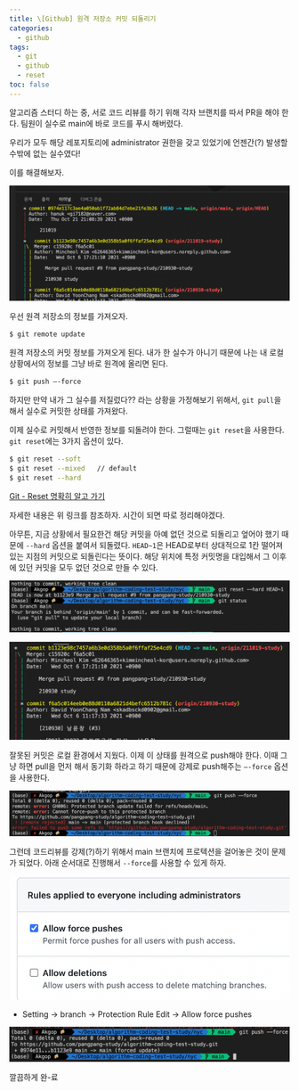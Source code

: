 ```yaml
---
title: \[Github] 원격 저장소 커밋 되돌리기
categories: 
  - github
tags:
  - git
  - github
  - reset
toc: false
---
```


알고리즘 스터디 하는 중, 서로 코드 리뷰를 하기 위해 각자 브랜치를 따서 PR을 해야 한다. 팀원이 실수로 main에 바로 코드를 푸시 해버렸다. 

우리가 모두 해당 레포지토리에 administrator 권한을 갖고 있었기에 언젠간(?) 발생할 수밖에 없는 실수였다! 

이를 해결해보자.

![reset1](/assets/images/github/reset1.png)

우선 원격 저장소의 정보를 가져오자.

```bash
$ git remote update
```

원격 저장소의 커밋 정보를 가져오게 된다. 내가 한 실수가 아니기 때문에 나는 내 로컬 상황에서의 정보를 그냥 바로 원격에 올리면 된다. 

```bash
$ git push —-force
```

하지만 만약 내가 그 실수를 저질렀다?? 라는 상황을 가정해보기 위해서, `git pull`을 해서 실수로 커밋한 상태를 가져왔다.

이제 실수로 커밋해서 반영한 정보를 되돌려야 한다. 그럴때는 `git reset`을 사용한다. `git reset`에는 3가지 옵션이 있다.

```bash
$ git reset --soft 
$ git reset --mixed   // default
$ git reset --hard
```

[Git - Reset 명확히 알고 가기](https://git-scm.com/book/ko/v2/Git-%EB%8F%84%EA%B5%AC-Reset-%EB%AA%85%ED%99%95%ED%9E%88-%EC%95%8C%EA%B3%A0-%EA%B0%80%EA%B8%B0)

자세한 내용은 위 링크를 참조하자. 시간이 되면 따로 정리해야겠다.

아무튼, 지금 상황에서 필요한건 해당 커밋을 아예 없던 것으로 되돌리고 엎어야 했기 때문에 `--hard` 옵션을 붙여서 되돌렸다. `HEAD~1`은 HEAD로부터 상대적으로 1칸 떨어져있는 지점의 커밋으로 되돌린다는 뜻이다. 해당 위치에 특정 커밋명을 대입해서 그 이후에 있던 커밋을 모두 없던 것으로 만들 수 있다.

![reset2](/assets/images/github/reset2.png)

![reset3](/assets/images/github/reset3.png)

잘못된 커밋은 로컬 환경에서 지웠다. 이제 이 상태를 원격으로 push해야 한다. 이때 그냥 하면 pull을 먼저 해서 동기화 하라고 하기 때문에 강제로 push해주는 `—-force` 옵션을 사용한다.

![reset4](/assets/images/github/reset4.png)

그런데 코드리뷰를 강제(?)하기 위해서 main 브랜치에 프로텍션을 걸어놓은 것이 문제가 되었다. 아래 순서대로 진행해서 `--force`를 사용할 수 있게 하자.

![reset5](/assets/images/github/reset5.png)

- Setting → branch → Protection Rule Edit → Allow force pushes

![reset6](/assets/images/github/reset6.png)

깔끔하게 완-료